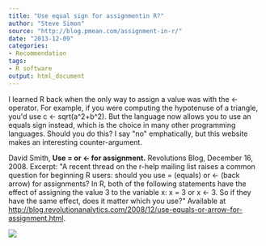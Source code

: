 ```yaml
---
title: "Use equal sign for assignmentin R?"
author: "Steve Simon"
source: "http://blog.pmean.com/assignment-in-r/"
date: "2013-12-09"
categories:
- Recommendation
tags:
- R software
output: html_document
---
```


I learned R back when the only way to assign a value was with the \<-
operator. For example, if you were computing the hypotenuse of a
triangle, you'd use c \<- sqrt(a\^2+b\^2). But the language now allows
you to use an equals sign instead, which is the choice in many other
programming languages. Should you do this? I say "no" emphatically, but
this website makes an interesting counter-argument.

<!---More--->

David Smith, **Use = or \<- for assignment.** Revolutions Blog, December
16, 2008. Excerpt: "A recent thread on the r-help mailing list raises a
common question for beginning R users: should you use = (equals) or \<-
(back arrow) for assignments? In R, both of the following statements
have the effect of assigning the value 3 to the variable x: x = 3 or x
\<- 3. So if they have the same effect, does it matter which you use?"
Available at
<http://blog.revolutionanalytics.com/2008/12/use-equals-or-arrow-for-assignment.html>.

![](http://www.pmean.com/images/assignment-in-r01.png)

